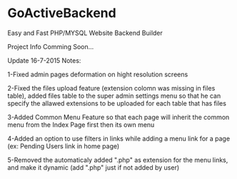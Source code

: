 # GoActiveBackend
Easy and Fast PHP/MYSQL Website Backend Builder

Project Info Comming Soon...

Update 16-7-2015 Notes:

1-Fixed admin pages deformation on hight resolution screens

2-Fixed the files upload feature (extension colomn was missing in files table),
added files table to the super admin settings menu so that he can specify the allawed extensions to be uploaded for each table that has files

3-Added Common Menu Feature so that each page will inherit the common menu from the Index Page first then its own menu

4-Added an option to use filters in links while adding a menu link for a page (ex: Pending Users link in home page)

5-Removed the automaticaly added ".php" as extension for the menu links, and make it dynamic (add ".php" just if not added by user) 
